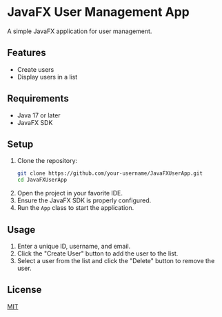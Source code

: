 # JavaFX User Management App

A simple JavaFX application for user management.

## Features
- Create users
- Display users in a list

## Requirements
- Java 17 or later
- JavaFX SDK

## Setup
1. Clone the repository:
   ```sh
   git clone https://github.com/your-username/JavaFXUserApp.git
   cd JavaFXUserApp
   ```
2. Open the project in your favorite IDE.
3. Ensure the JavaFX SDK is properly configured.
4. Run the `App` class to start the application.

## Usage
1. Enter a unique ID, username, and email.
2. Click the "Create User" button to add the user to the list.
3. Select a user from the list and click the "Delete" button to remove the user.

## License
[MIT](https://opensource.org/licenses/MIT)
